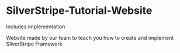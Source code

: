 # SilverStripe-Tutorial-Website
Includes implementation


Website made by our team to teach you how to create and implement SilverStripe Framework
